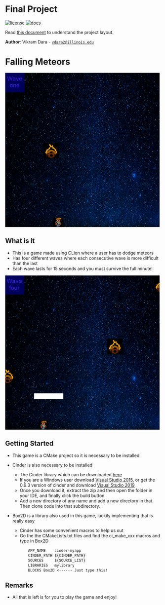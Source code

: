 # Final Project

[![license](https://img.shields.io/badge/license-MIT-green)](LICENSE)
[![docs](https://img.shields.io/badge/docs-yes-brightgreen)](docs/README.md)

Read [this document](https://cliutils.gitlab.io/modern-cmake/chapters/basics/structure.html) to understand the project
layout.

**Author**: Vikram Dara - [`vdara2@illinois.edu`](mailto:vdara2@illinois.edu)

# Falling Meteors
<img src = "assets/GameScreen.png" width = "500" height = "500">

**What is it**
-

* This is a game made using CLion where a user has to dodge meteors
* Has four different waves where each consecutive wave is more difficult than the last
* Each wave lasts for 15 seconds and you must survive the full minute!

<img src = "assets/MiddleGame.png" width = "500" height = "500">


**Getting Started**
-

* This game is a CMake project so it is necessary to be installed
* Cinder is also necessary to be installed
    * The Cinder library which can be downloaded [here](https://libcinder.org/download)
    * If you are a Windows user download [Visual Studio 2015](https://visualstudio.microsoft.com/vs/older-downloads/), or get the 0.9.3 version of cinder and download [Visual Studio 2019](https://visualstudio.microsoft.com/downloads/)
    * Once you download it, extract the zip and then open the folder in your IDE, and finally click the build button
    * Add a new directory of any name and add a new directory in that. Then clone code into that subdirectory.
    
* Box2D is a library also used in this game, luckily implementing that is really easy
    * Cinder has some convenient macros to help us out
    * Go the the CMakeLists.txt files and find the ci_make_xxx macros and type in Box2D
       
    ```ci_make_app(
           APP_NAME    cinder-myapp
           CINDER_PATH ${CINDER_PATH}
           SOURCES     ${SOURCE_LIST}
           LIBRARIES   mylibrary
           BLOCKS Box2D <------ Just type this!
    ```
**Remarks**
-

* All that is left is for you to play the game and enjoy!  